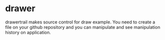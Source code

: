# drawer
drawertrail makes source control for draw example. You need to create a file on your github repository and you can manipulate
and see manipulation history on application.
